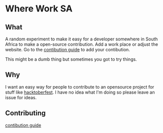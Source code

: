# Where Work SA

## What

A random experiment to make it easy for a developer somewhere in South Africa to make a open-source contribution. Add a work place or adjust the website. Go to the [contibution guide](https://github.com/runningdeveloper/where-work-sa/blob/master/CONTRIBUTING.md) to add your contibution. 

This might be a dumb thing but sometimes you got to try things.

## Why

I want an easy way for people to contribute to an opensource project for stuff like [hacktoberfest](https://hacktoberfest.digitalocean.com). I have no idea what I'm doing so please leave an issue for ideas.

## Contributing

[contibution guide](https://github.com/runningdeveloper/where-work-sa/blob/master/CONTRIBUTING.md)
